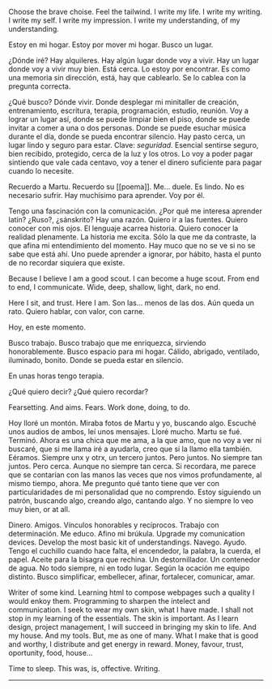 Choose the brave choise. Feel the tailwind.
I write my life. I write my writing. I write my self. I write my impression. I write my understanding, of my understanding.

Estoy en mi hogar. Estoy por mover mi hogar. Busco un lugar.

¿Dónde iré? Hay alquileres. Hay algún lugar donde voy a vivir. Hay un lugar donde voy a vivir muy bien. Está cerca. Lo estoy por encontrar. Es como una memoria sin dirección, está, hay que cablearlo. Se lo cablea con la pregunta correcta.

¿Qué busco? Dónde vivir. Donde desplegar mi minitaller de creación, entrenamiento, escritura, terapia, programación, estudio, reunión. Voy a lograr un lugar así, donde se puede limpiar bien el piso, donde se puede invitar a comer a una o dos personas. Donde se puede esuchar música durante el día, donde se pueda encontrar silencio. Hay pasto cerca, un lugar lindo y seguro para estar. Clave: *seguridad*. Esencial sentirse seguro, bien recibido, protegido, cerca de la luz y los otros. Lo voy a poder pagar sintiendo que vale cada centavo, voy a tener el dinero suficiente para pagar cuando lo necesite.

Recuerdo a Martu. Recuerdo su [[poema]]. Me... duele. Es lindo. No es necesario sufrir. Hay muchísimo para aprender. Voy por él.

Tengo una fascinación con la comunicación. ¿Por qué me interesa aprender latín? ¿Ruso?, ¿sánskrito? Hay una razón. Quiero ir a las fuentes. Quiero conocer con mis ojos. El lenguaje acarrea historia. Quiero conocer la realidad plenamente. La historia me excita. Sólo la que me da contraste, la que afina mi entendimiento del momento. Hay muco que no se ve si no se sabe que está ahí. Uno puede aprender a ignorar, por hábito, hasta el punto de no recordar siquiera que existe.

Because I believe I am a good scout. I can become a huge scout. From end to end, I communicate. Wide, deep, shallow, light, dark, no end.

Here I sit, and trust. Here I am. Son las... menos de las dos. Aún queda un rato. Quiero hablar, con valor, con carne.

Hoy, en este momento.

Busco trabajo. Busco trabajo que me enriquezca, sirviendo honorablemente. Busco espacio para mi hogar. Cálido, abrigado, ventilado, iluminado, bonito. Donde se pueda estar en silencio.

En unas horas tengo terapia.

¿Qué quiero decir? ¿Qué quiero recordar?

Fearsetting. And aims. Fears. Work done, doing, to do.

Hoy lloré un montón. Miraba fotos de Martu y yo, buscando algo. Escuché unos audios de ambos, leí unos mensajes. Lloré mucho. Martu se fué. Terminó. Ahora es una chica que me ama, a la que amo, que no voy a ver ni buscaré, que si me llama iré a ayudarla, creo que si la llamo ella también. Eéramos. Siempre unx y otrx, un tercero juntos. Pero juntos. No siempre tan juntos. Pero cerca. Aunque no siempre tan cerca. Si recordara, me parece que se contarían con las manos las veces que nos vimos profundamente, al mismo tiempo, ahora. Me pregunto qué tanto tiene que ver con particularidades de mi personalidad que no comprendo. Estoy siguiendo un patrón, buscando algo, creando algo, cantando algo. Y no siempre lo veo muy bien, or at all.

Dinero. Amigos. Vínculos honorables y recíprocos. Trabajo con determinación. Me educo. Afino mi brúkula. Upgrade my comunication devices. Develop the most basic kit of understandings. Navego. Ayudo. Tengo el cuchillo cuando hace falta, el encendedor, la palabra, la cuerda, el papel. Aceite para la bisagra que rechina. Un destornillador. Un contenedor de agua. No todo siempre, ni en todo lugar. Según la ocación me equipo distinto. Busco simplificar, embellecer, afinar, fortalecer, comunicar, amar.

 Writer of some kind. Learning html to compose webpages such a quality I would enkoy them. Programming to sharpen the intelect and communication. I seek to wear my own skin, what I have made. I shall not stop in my learning of the essentials. The skin is important. As I learn design, project management, I will succeed in bringing my skin to life. And my house. And my tools. But, me as one of many. What I make that is good and worthy, I distribute and get energy in reward. Money, favour, trust, oportunity, food, house...
 
 Time to sleep. This was, is, offective. Writing.
 
 ---